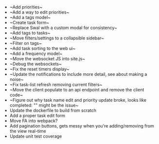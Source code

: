 - ~Add priorities~
- ~Add a way to edit priorities~
- ~Add a tags model~
- ~Create task form~
- ~Replace Swal with a custom modal for consistency~
- ~Add tags to tasks~
- ~Move filters/settings to a collapsible sidebar~
- ~Filter on tags~
- ~Add task sorting to the web ui~
- ~Add a frequency model~
- ~Move the websocket JS into site.js~
- ~Debug the websockets~
- ~Fix the reset timers display~
- ~Update the notifications to include more detail, see about making a noise~
- ~Fix task-list refresh removing current filters~
- ~Move the client populate to an api endpoint and remove the client code~
- ~Figure out why task name edit and priority update broke, looks like completed: "" might be the issue~
- Update the dockerfile to build from scratch
- Add a proper task edit form
- Move FA into webpack?
- Add pagination buttons, gets messy when you're adding/removing from the view real-time
- Update unit test coverage
